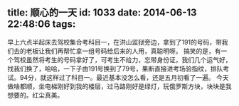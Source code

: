 title: 顺心的一天
id: 1033
date: 2014-06-13 22:48:06
tags:
---

  早上六点半起床去驾校集合考科目一，在洪山监狱旁边，拿到了191的号码，带我们去的老板让我们再帮忙拿一组号码给后来的人用，真聪明呀。 搞笑的是，有一个驾校虽然将考生的号码拿好了，可考生不给力，忘带身份证，我们几个运气好，找我们换了，哈哈，一下子由191号换到了79号，果断直接进考场验指纹，排队考试。94分，就这样过了科目一。最近基本没怎么看，还是五月初看了一遍。
  今天做啥都顺，坐电梯刚好到我的楼层，过马路刚好是绿灯，玩俄罗斯方块，块块是我想要的。红尘真美。
  